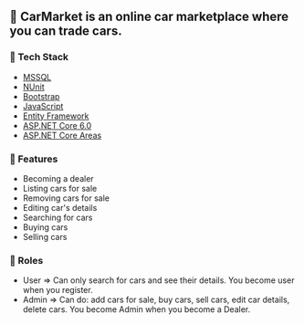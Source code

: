 ## :star2: CarMarket is an online car marketplace where you can trade cars.

<!-- TechStack -->
### :space_invader: Tech Stack

  <ul>
  <li><a href="https://www.microsoft.com/en-us/sql-server/">MSSQL</a></li>     
  <li><a href="https://nunit.org/">NUnit</a></li>  
  <li><a href="https://getbootstrap.com/">Bootstrap</a></li>         
  <li><a href="https://www.javascript.com/">JavaScript</a></li>
  <li><a href="https://learn.microsoft.com/en-us/ef/">Entity Framework</a></li>
  <li><a href="https://dotnet.microsoft.com/en-us/apps/aspnet">ASP.NET Core 6.0</a></li>
  <li><a href="https://learn.microsoft.com/en-us/aspnet/core/mvc/controllers/areas?view=aspnetcore-6.0">ASP.NET Core Areas</a></li>
  </ul>

<!-- Features -->
### :dart: Features

- Becoming a dealer
- Listing cars for sale
- Removing cars for sale
- Editing car's details
- Searching for cars
- Buying cars
- Selling cars

<!-- Roles -->
### :dart: Roles

- User => Can only search for cars and see their details. You become user when you register.
- Admin => Can do: add cars for sale, buy cars, sell cars, edit car details, delete cars. You become Admin when you become a Dealer. 
